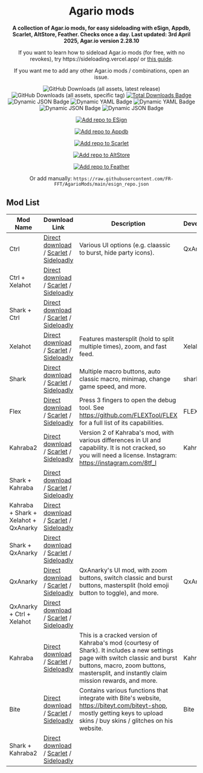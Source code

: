 <!-- README.md is generated via README_template.md. Do not modify README.md manually. -->
<h1 align="center">Agario mods</h1>

<p align="center"><strong>A collection of Agar.io mods, for easy sideloading with eSign, Appdb, Scarlet, AltStore, Feather. Checks once a day. Last updated: 3rd April 2025, Agar.io version 2.28.10</strong></p>
<p align="center">If you want to learn how to sideload Agar.io mods (for free, with no revokes), try https://sideloading.vercel.app/ or <a href="https://docs.google.com/document/d/1QseJR-ZTGJO0q99l9eh1-wsR-tldtbsM6rbsti08EDQ/edit?pli=1&tab=t.0">this guide</a>.</p>
<p align="center">If you want me to add any other Agar.io mods / combinations, open an issue.</p>

<p align="center">
    <img alt="GitHub Downloads (all assets, latest release)" src="https://img.shields.io/github/downloads/FR-FFT/AgarioMods/latest/total">
    <img alt="GitHub Downloads (all assets, specific tag)" src="https://img.shields.io/github/downloads/FR-FFT/AgarioMods/signed-ipas-beta/total?label=Direct%20installs">
    <a href="https://github.com/FR-FFT/AgarioMods/releases"><img src="https://img.shields.io/github/downloads/FR-FFT/AgarioMods/total?color=%23007BFF&label=Total%20Downloads" alt="Total Downloads Badge"></a>
    <img alt="Dynamic JSON Badge" src="https://img.shields.io/badge/dynamic/json?url=https%3A%2F%2Fitunes.apple.com%2Flookup%3Fid%3D995999703%26country%3Dus%26ia%3Dweb&query=%24.results.0.version&label=Agar.io%20version">
    <img alt="Dynamic YAML Badge" src="https://img.shields.io/badge/dynamic/yaml?url=https%3A%2F%2Fgithub.com%2FFR-FFT%2FAgarioMods%2Fraw%2Frefs%2Fheads%2Fmain%2Fversion.txt&query=%24&label=Mods%20version">
    <img alt="Dynamic YAML Badge" src="https://img.shields.io/badge/dynamic/yaml?url=https%3A%2F%2Fgithub.com%2FFR-FFT%2FAgarioMods%2Fraw%2Frefs%2Fheads%2Fmain%2Flast_updated.txt&query=%24&label=Updated">
    <img alt="Dynamic JSON Badge" src="https://img.shields.io/badge/dynamic/json?url=https%3A%2F%2Fraw.githubusercontent.com%2FFR-FFT%2FAgarioMods%2Frefs%2Fheads%2Fmain%2Fcertificate_status.json&query=%24.revoked&label=Revoked">
    <img alt="Dynamic JSON Badge" src="https://img.shields.io/badge/dynamic/json?url=https%3A%2F%2Fraw.githubusercontent.com%2FFR-FFT%2FAgarioMods%2Frefs%2Fheads%2Fmain%2Fcertificate_status.json&query=%24.last_checked_tag&label=Certificate">
</p>

<p align="center">
    <a href="https://fwuf.in/#/esign://addsource?url=https://raw.githubusercontent.com/FR-FFT/AgarioMods/main/esign_repo.json">
    <img src="https://img.shields.io/badge/Add%20repo%20to%20ESign-%20blue?style=for-the-badge&color=1e90ff" alt="Add repo to ESign">
  </a>
</p>

<p align="center">
    <a href="https://appdb.to/repos/import?url=https://raw.githubusercontent.com/FR-FFT/AgarioMods/main/esign_repo.json">
    <img src="https://img.shields.io/badge/Add%20repo%20to%20Appdb-%20blue?style=for-the-badge&color=0048ba" alt="Add repo to Appdb">
  </a>
</p>

<p align="center">
    <a href="https://fwuf.in/#/scarlet://repo=https://raw.githubusercontent.com/FR-FFT/AgarioMods/main/scarlet_repo.json">
    <img src="https://img.shields.io/badge/Add%20repo%20to%20Scarlet-%20red?style=for-the-badge&color=ff0000" alt="Add repo to Scarlet">
  </a>
</p>

<p align="center">
    <a href="https://fwuf.in/#/altstore://source?url=https://raw.githubusercontent.com/FR-FFT/AgarioMods/main/esign_repo.json">
    <img src="https://img.shields.io/badge/Add%20repo%20to%20AltStore-%202E7E85?style=for-the-badge&color=2E7E85" alt="Add repo to AltStore">
  </a>
</p>

<p align="center">
    <a href="https://fwuf.in/#/feather://source/https://raw.githubusercontent.com/FR-FFT/AgarioMods/main/esign_repo.json">
    <img src="https://img.shields.io/badge/Add%20repo%20to%20Feather-%20blue?style=for-the-badge&color=808BF8" alt="Add repo to Feather">
  </a>
<p align="center">
    Or add manually: <code>https://raw.githubusercontent.com/FR-FFT/AgarioMods/main/esign_repo.json</code>
</p>


<!-- <p align="center">
    <a href="https://fwuf.in/#/sideloadly:https://github.com/FR-FFT/AgarioMods/releases/download/2.28.10/AgarMod_2.28.10.ipa">
    <img src="https://img.shields.io/badge/Sideload%20with%20Sideloadly-%2016CDC4?style=for-the-badge&color=16CDC4" alt="Sideload with Sideloadly">
  </a>
</p> -->

## Mod List

| Mod Name | Download Link | Description | Developer |
|----------|---------------|-------------|-----------|
| Ctrl | [Direct download](https://github.com/FR-FFT/AgarioMods/releases/download/shark-v1.7.3/Ctrl.ipa) / [Scarlet](https://fwuf.in/#/scarlet://install=https://github.com/FR-FFT/AgarioMods/releases/download/shark-v1.7.3/Ctrl.ipa) / [Sideloadly](https://fwuf.in/#/sideloadly:https://github.com/FR-FFT/AgarioMods/releases/download/shark-v1.7.3/Ctrl.ipa) | Various UI options (e.g. claassic to burst, hide party icons). | QxAnarky |
| Ctrl + Xelahot | [Direct download](https://github.com/FR-FFT/AgarioMods/releases/download/shark-v1.7.3/Ctrl.%2B.Xelahot.ipa) / [Scarlet](https://fwuf.in/#/scarlet://install=https://github.com/FR-FFT/AgarioMods/releases/download/shark-v1.7.3/Ctrl.%2B.Xelahot.ipa) / [Sideloadly](https://fwuf.in/#/sideloadly:https://github.com/FR-FFT/AgarioMods/releases/download/shark-v1.7.3/Ctrl.%2B.Xelahot.ipa) |  |  |
| Shark + Ctrl | [Direct download](https://github.com/FR-FFT/AgarioMods/releases/download/shark-v1.7.3/Shark.%2B.Ctrl.ipa) / [Scarlet](https://fwuf.in/#/scarlet://install=https://github.com/FR-FFT/AgarioMods/releases/download/shark-v1.7.3/Shark.%2B.Ctrl.ipa) / [Sideloadly](https://fwuf.in/#/sideloadly:https://github.com/FR-FFT/AgarioMods/releases/download/shark-v1.7.3/Shark.%2B.Ctrl.ipa) |  |  |
| Xelahot | [Direct download](https://github.com/FR-FFT/AgarioMods/releases/download/shark-v1.7.3/Xelahot.ipa) / [Scarlet](https://fwuf.in/#/scarlet://install=https://github.com/FR-FFT/AgarioMods/releases/download/shark-v1.7.3/Xelahot.ipa) / [Sideloadly](https://fwuf.in/#/sideloadly:https://github.com/FR-FFT/AgarioMods/releases/download/shark-v1.7.3/Xelahot.ipa) | Features mastersplit (hold to split multiple times), zoom, and fast feed. | Xelahot |
| Shark | [Direct download](https://github.com/FR-FFT/AgarioMods/releases/download/shark-v1.7.3/Shark.ipa) / [Scarlet](https://fwuf.in/#/scarlet://install=https://github.com/FR-FFT/AgarioMods/releases/download/shark-v1.7.3/Shark.ipa) / [Sideloadly](https://fwuf.in/#/sideloadly:https://github.com/FR-FFT/AgarioMods/releases/download/shark-v1.7.3/Shark.ipa) | Multiple macro buttons, auto classic macro, minimap, change game speed, and more. | shark.ytb |
| Flex | [Direct download](https://github.com/FR-FFT/AgarioMods/releases/download/shark-v1.7.3/Flex.ipa) / [Scarlet](https://fwuf.in/#/scarlet://install=https://github.com/FR-FFT/AgarioMods/releases/download/shark-v1.7.3/Flex.ipa) / [Sideloadly](https://fwuf.in/#/sideloadly:https://github.com/FR-FFT/AgarioMods/releases/download/shark-v1.7.3/Flex.ipa) | Press 3 fingers to open the debug tool. See https://github.com/FLEXTool/FLEX for a full list of its capabilities. | FLEXTool |
| Kahraba2 | [Direct download](https://github.com/FR-FFT/AgarioMods/releases/download/shark-v1.7.3/Kahraba2.ipa) / [Scarlet](https://fwuf.in/#/scarlet://install=https://github.com/FR-FFT/AgarioMods/releases/download/shark-v1.7.3/Kahraba2.ipa) / [Sideloadly](https://fwuf.in/#/sideloadly:https://github.com/FR-FFT/AgarioMods/releases/download/shark-v1.7.3/Kahraba2.ipa) | Version 2 of Kahraba's mod, with various differences in UI and capability. It is not cracked, so you will need a license. Instagram: https://instagram.com/8tf_l | Kahraba |
| Shark + Kahraba | [Direct download](https://github.com/FR-FFT/AgarioMods/releases/download/shark-v1.7.3/Shark.%2B.Kahraba.ipa) / [Scarlet](https://fwuf.in/#/scarlet://install=https://github.com/FR-FFT/AgarioMods/releases/download/shark-v1.7.3/Shark.%2B.Kahraba.ipa) / [Sideloadly](https://fwuf.in/#/sideloadly:https://github.com/FR-FFT/AgarioMods/releases/download/shark-v1.7.3/Shark.%2B.Kahraba.ipa) |  |  |
| Kahraba + Shark + Xelahot + QxAnarky | [Direct download](https://github.com/FR-FFT/AgarioMods/releases/download/shark-v1.7.3/Kahraba.%2B.Shark.%2B.Xelahot.%2B.QxAnarky.ipa) / [Scarlet](https://fwuf.in/#/scarlet://install=https://github.com/FR-FFT/AgarioMods/releases/download/shark-v1.7.3/Kahraba.%2B.Shark.%2B.Xelahot.%2B.QxAnarky.ipa) / [Sideloadly](https://fwuf.in/#/sideloadly:https://github.com/FR-FFT/AgarioMods/releases/download/shark-v1.7.3/Kahraba.%2B.Shark.%2B.Xelahot.%2B.QxAnarky.ipa) |  |  |
| Shark + QxAnarky | [Direct download](https://github.com/FR-FFT/AgarioMods/releases/download/shark-v1.7.3/Shark.%2B.QxAnarky.ipa) / [Scarlet](https://fwuf.in/#/scarlet://install=https://github.com/FR-FFT/AgarioMods/releases/download/shark-v1.7.3/Shark.%2B.QxAnarky.ipa) / [Sideloadly](https://fwuf.in/#/sideloadly:https://github.com/FR-FFT/AgarioMods/releases/download/shark-v1.7.3/Shark.%2B.QxAnarky.ipa) |  |  |
| QxAnarky | [Direct download](https://github.com/FR-FFT/AgarioMods/releases/download/shark-v1.7.3/QxAnarky.ipa) / [Scarlet](https://fwuf.in/#/scarlet://install=https://github.com/FR-FFT/AgarioMods/releases/download/shark-v1.7.3/QxAnarky.ipa) / [Sideloadly](https://fwuf.in/#/sideloadly:https://github.com/FR-FFT/AgarioMods/releases/download/shark-v1.7.3/QxAnarky.ipa) | QxAnarky's UI mod, with zoom buttons, switch classic and burst buttons, mastersplit (hold emoji button to toggle), and more. | QxAnarky |
| QxAnarky + Ctrl + Xelahot | [Direct download](https://github.com/FR-FFT/AgarioMods/releases/download/shark-v1.7.3/QxAnarky.%2B.Ctrl.%2B.Xelahot.ipa) / [Scarlet](https://fwuf.in/#/scarlet://install=https://github.com/FR-FFT/AgarioMods/releases/download/shark-v1.7.3/QxAnarky.%2B.Ctrl.%2B.Xelahot.ipa) / [Sideloadly](https://fwuf.in/#/sideloadly:https://github.com/FR-FFT/AgarioMods/releases/download/shark-v1.7.3/QxAnarky.%2B.Ctrl.%2B.Xelahot.ipa) |  |  |
| Kahraba | [Direct download](https://github.com/FR-FFT/AgarioMods/releases/download/shark-v1.7.3/Kahraba.ipa) / [Scarlet](https://fwuf.in/#/scarlet://install=https://github.com/FR-FFT/AgarioMods/releases/download/shark-v1.7.3/Kahraba.ipa) / [Sideloadly](https://fwuf.in/#/sideloadly:https://github.com/FR-FFT/AgarioMods/releases/download/shark-v1.7.3/Kahraba.ipa) | This is a cracked version of Kahraba's mod (courtesy of Shark). It includes a new settings page with switch classic and burst buttons, macro, zoom buttons, mastersplit, and instantly claim mission rewards, and more. | Kahraba |
| Bite | [Direct download](https://github.com/FR-FFT/AgarioMods/releases/download/shark-v1.7.3/Bite.ipa) / [Scarlet](https://fwuf.in/#/scarlet://install=https://github.com/FR-FFT/AgarioMods/releases/download/shark-v1.7.3/Bite.ipa) / [Sideloadly](https://fwuf.in/#/sideloadly:https://github.com/FR-FFT/AgarioMods/releases/download/shark-v1.7.3/Bite.ipa) | Contains various functions that integrate with Bite's website, https://biteyt.com/biteyt-shop, mostly getting keys to upload skins / buy skins / glitches on his website. | Bite |
| Shark + Kahraba2 | [Direct download](https://github.com/FR-FFT/AgarioMods/releases/download/shark-v1.7.3/Shark.%2B.Kahraba2.ipa) / [Scarlet](https://fwuf.in/#/scarlet://install=https://github.com/FR-FFT/AgarioMods/releases/download/shark-v1.7.3/Shark.%2B.Kahraba2.ipa) / [Sideloadly](https://fwuf.in/#/sideloadly:https://github.com/FR-FFT/AgarioMods/releases/download/shark-v1.7.3/Shark.%2B.Kahraba2.ipa) |  |  |
